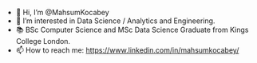 - 👋 Hi, I’m @MahsumKocabey
- 👀 I’m interested in Data Science / Analytics and Engineering.
- 📚 BSc Computer Science and MSc Data Science Graduate from Kings College London.
- 📫 How to reach me: https://www.linkedin.com/in/mahsumkocabey/

<!---
MahsumKocabey/MahsumKocabey is a ✨ special ✨ repository because its `README.md` (this file) appears on your GitHub profile.
You can click the Preview link to take a look at your changes.
--->
